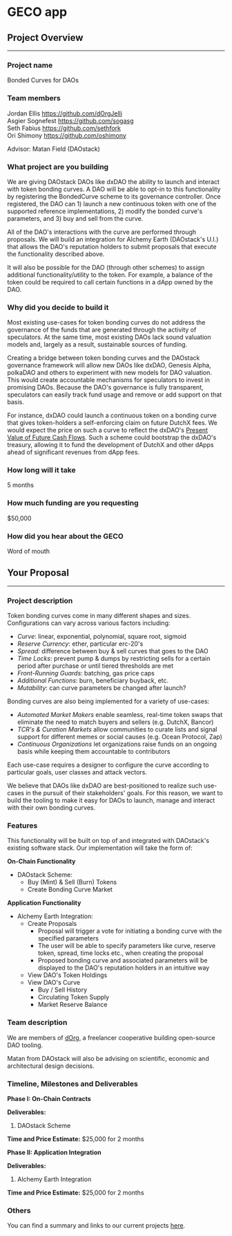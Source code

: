 # GECO app

## **Project Overview**

---

### **Project name**

Bonded Curves for DAOs

### **Team members**
Jordan Ellis <https://github.com/dOrgJelli>  
Asgier Sognefest <https://github.com/sogasg>  
Seth Fabius <https://github.com/sethfork>  
Ori Shimony <https://github.com/oshimony>  

Advisor: Matan Field (DAOstack)  

### **What project are you building**

We are giving DAOstack DAOs like dxDAO the ability to launch and interact with token bonding curves. A DAO will be able to opt-in to this functionality by registering the BondedCurve scheme to its governance controller. Once registered, the DAO can 1) launch a new continuous token with one of the supported reference implementations, 2) modify the bonded curve's parameters, and 3) buy and sell from the curve.  

All of the DAO's interactions with the curve are performed through proposals. We will build an integration for Alchemy Earth (DAOstack's U.I.) that allows the DAO's reputation holders to submit proposals that execute the functionality described above.  

It will also be possible for the DAO (through other schemes) to assign additional functionality/utility to the token. For example, a balance of the token could be required to call certain functions in a dApp owned by the DAO.  

### **Why did you decide to build it**

Most existing use-cases for token bonding curves do not address the governance of the funds that are generated through the activity of speculators. At the same time, most existing DAOs lack sound valuation models and, largely as a result, sustainable sources of funding.  

Creating a bridge between token bonding curves and the DAOstack governance framework will allow new DAOs like dxDAO, Genesis Alpha, polkaDAO and others to experiment with new models for DAO valuation. This would create accountable mechanisms for speculators to invest in promising DAOs. Because the DAO's governance is fully transparent, speculators can easily track fund usage and remove or add support on that basis.  

For instance, dxDAO could launch a continuous token on a bonding curve that gives token-holders a self-enforcing claim on future DutchX fees. We would expect the price on such a curve to reflect the dxDAO's [Present Value of Future Cash Flows](https://www.investopedia.com/articles/fundamental-analysis/11/present-value-free-cash-flow.asp). Such a scheme could bootstrap the dxDAO's treasury, allowing it to fund the development of DutchX and other dApps ahead of significant revenues from dApp fees.  

### **How long will it take**

5 months

### **How much funding are you requesting**

$50,000

### **How did you hear about the GECO**

Word of mouth

## **Your Proposal**

---

### **Project description**

Token bonding curves come in many different shapes and sizes. Configurations can vary across various factors including:  

- *Curve*: linear, exponential, polynomial, square root, sigmoid  
- *Reserve Currency*: ether, particular erc-20's  
- *Spread:* difference between buy & sell curves that goes to the DAO  
- *Time Locks*: prevent pump & dumps by restricting sells for a certain period after purchase or until tiered thresholds are met  
- *Front-Running Guards*: batching, gas price caps  
- *Additional Functions*: burn, beneficiary buyback, etc.  
- *Mutability*: can curve parameters be changed after launch?  

Bonding curves are also being implemented for a variety of use-cases:  

- *Automated Market Makers* enable seamless, real-time token swaps that eliminate the need to match buyers and sellers (e.g. DutchX, Bancor)  
- *TCR's & Curation Markets* allow communities to curate lists and signal support for different memes or social causes (e.g. Ocean Protocol, Zap)  
- *Continuous Organizations* let organizations raise funds on an ongoing basis while keeping them accountable to contributors  

Each use-case requires a designer to configure the curve according to particular goals, user classes and attack vectors.  

We believe that DAOs like dxDAO are best-positioned to realize such use-cases in the pursuit of their stakeholders' goals. For this reason, we want to build the tooling to make it easy for DAOs to launch, manage and interact with their own bonding curves.  

### **Features**

This functionality will be built on top of and integrated with DAOstack's existing software stack. Our implementation will take the form of:  

**On-Chain Functionality**

- DAOstack Scheme:  
    - Buy (Mint) & Sell (Burn) Tokens  
    - Create Bonding Curve Market  

**Application Functionality**

- Alchemy Earth Integration:  
    - Create Proposals  
        - Proposal will trigger a vote for initiating a bonding curve with the specified parameters  
        - The user will be able to specify parameters like curve, reserve token, spread, time locks etc., when creating the proposal  
        - Proposed bonding curve and associated parameters will be displayed to the DAO's reputation holders in an intuitive way  
    - View DAO's Token Holdings  
    - View DAO's Curve  
        - Buy / Sell History  
        - Circulating Token Supply  
        - Market Reserve Balance  

### **Team description**

We are members of [dOrg](https://github.com/dOrgTech), a freelancer cooperative building open-source DAO tooling.

Matan from DAOstack will also be advising on scientific, economic and architectural design decisions.  

### **Timeline, Milestones and Deliverables**

**Phase I: On-Chain Contracts**

**Deliverables:**

1. DAOstack Scheme

**Time and Price Estimate:** $25,000 for 2 months

**Phase II: Application Integration**

**Deliverables:**

1. Alchemy Earth Integration

**Time and Price Estimate:** $25,000 for 2 months

### **Others**

You can find a summary and links to our current projects [here](https://github.com/dOrgTech/vision/blob/master/README.md).
